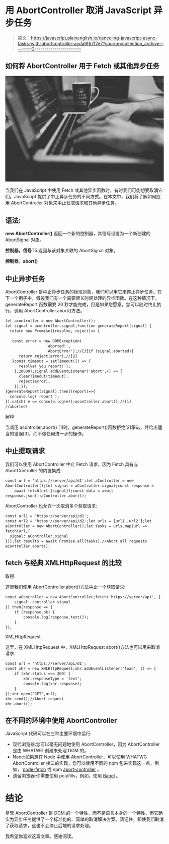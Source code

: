 # 用 AbortController 取消 JavaScript 异步任务

> 原文：<https://javascript.plainenglish.io/canceling-javascript-async-tasks-with-abortcontroller-acda9f67f7e7?source=collection_archive---------2----------------------->

## 如何将 AbortController 用于 Fetch 或其他异步任务

![](img/d17d6f45443de88c2ab85e4770ada9e7.png)

当我们在 JavaScript 中使用 Fetch 或其他异步函数时，有时我们可能想要取消它们。JavaScript 提供了中止异步任务的不同方式。在本文中，我们将了解如何应用 AbortController 对象来中止获取请求和其他异步任务。

## 语法:

**new AbortController()**
返回一个新的控制器，其信号设置为一个新创建的 AbortSignal 对象。

**控制器。信号**T5 返回与该对象关联的 AbortSignal 对象。

**控制器。abort()**

## 中止异步任务

AbortController 是中止异步任务的标准对象，我们可以用它来停止异步任务。在下一个例子中，假设我们有一个需要很长时间处理的异步函数。在这种情况下，generateReport 函数需要 20 秒才能完成，但是如果您愿意，您可以随时终止执行，调用 AbortController.abort()方法。

```
let acontroller = new AbortController();
let signal = acontroller.signal;function generateReport(signal) {
  return new Promise((resolve, reject)=> {

   const error = new DOMException(
                  'aborted!',
                  'AbortError');//[3]if (signal.aborted){
      return reject(error);//[2]
   }const timeout = setTimeout(() => {
      resolve('you report!'); 
    },20000);signal.addEventListener('abort',() => {
      clearTimeout(timeout);
      reject(error);
    });});
}generateReport(signal).then((report)=>{
  console.log( report );
}).catch( e => console.log(e));acontroller.abort();//[1]
//aborted!
```

解释:

当调用 acontroller.abort() [1]时，generateReport()函数拒绝[2]承诺，并给出适当的错误[3]，而不做任何进一步的操作。

## 中止提取请求

我们可以使用 AbortController 中止 Fetch 请求，因为 Fetch 具有与 AbortController 的内置集成:

```
const url = 'https://server/api/d1';let aController = new AbortController();let signal = aController.signal;const response = 
    await fetch(url,{signal});const data = await response.json();aController.abort();
```

AbortController 也允许一次取消多个获取请求:

```
const url1 = 'https://server/api/d1';
const url2 = 'https://server/api/d2';let urls = [url1 ,url2'];let aController = new AbortController();let tasks = urls.map(url => fetch(url,{
  signal: aController.signal
}));let results = await Promise.all(tasks);//Abort all requests
aController.abort();
```

## fetch 与经典 XMLHttpRequest 的比较

取得

这里我们使用 AbortController.abort()方法中止一个获取请求:

```
const aController = new AbortController;fetch('https://server/api', {
    signal: controller.signal
}).then(response => {
    if (response.ok) {
        console.log(response.text());
    }
});
```

XMLHttpRequest

这里，在 XMLHttpRequest 中，XMLHttpRequest abort()方法也可以用来取消请求:

```
const url = 'https://server/api/d1';
const xhr = new XMLHttpRequest;xhr.addEventListener('load', () => {
    if (xhr.status === 200) {
        xhr.responseType = 'text';
        console.log(xhr.response);
    }
});xhr.open('GET',url);
xhr.send();//Abort request
xhr.abort();
```

## 在不同的环境中使用 AbortController

JavaScript 代码可以在三种主要环境中运行:

*   现代浏览器:您可以毫无问题地使用 AbortController，因为 AbortController 是由 WHATWG 创建来处理 DOM 的。
*   Node:如果想在 Node 中使用 AbortController，可以使用 WHATWG AbortController 接口的实现。您可以使用不同的 npm 包来实现这一点，例如， [node-fetch](https://www.npmjs.com/package/node-fetch) 或 npm [abort-controller](https://www.npmjs.com/package/abort-controller) 。
*   遗留浏览器:你需要使用 polyfills，例如，使用 [Babel](https://babeljs.io/) 。

# 结论

尽管 AbortController 是 DOM 的一个特性，而不是语言本身的一个特性，但它确实为异步任务提供了一个标准化的、简单的取消解决方案。请记住，即使我们取消了获取请求，这也不会停止后端的请求处理。

我希望你喜欢这篇文章。感谢阅读。